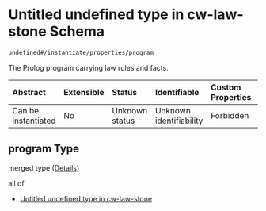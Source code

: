 # Untitled undefined type in cw-law-stone Schema

```txt
undefined#/instantiate/properties/program
```

The Prolog program carrying law rules and facts.

| Abstract            | Extensible | Status         | Identifiable            | Custom Properties | Additional Properties | Access Restrictions | Defined In                                                             |
| :------------------ | :--------- | :------------- | :---------------------- | :---------------- | :-------------------- | :------------------ | :--------------------------------------------------------------------- |
| Can be instantiated | No         | Unknown status | Unknown identifiability | Forbidden         | Allowed               | none                | [cw-law-stone.json\*](schema/cw-law-stone.json "open original schema") |

## program Type

merged type ([Details](cw-law-stone-instantiatemsg-properties-program.md))

all of

* [Untitled undefined type in cw-law-stone](cw-law-stone-instantiatemsg-properties-program-allof-0.md "check type definition")
